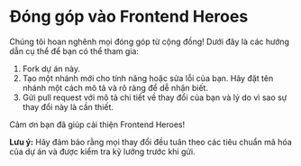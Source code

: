 # Đóng góp vào Frontend Heroes

Chúng tôi hoan nghênh mọi đóng góp từ cộng đồng! Dưới đây là các hướng dẫn cụ thể để bạn có thể tham gia:

1. Fork dự án này.
2. Tạo một nhánh mới cho tính năng hoặc sửa lỗi của bạn. Hãy đặt tên nhánh một cách mô tả và rõ ràng để dễ nhận biết.
3. Gửi pull request với mô tả chi tiết về thay đổi của bạn và lý do vì sao sự thay đổi này là cần thiết.

Cảm ơn bạn đã giúp cải thiện Frontend Heroes!

**Lưu ý:** Hãy đảm bảo rằng mọi thay đổi đều tuân theo các tiêu chuẩn mã hóa của dự án và được kiểm tra kỹ lưỡng trước khi gửi.